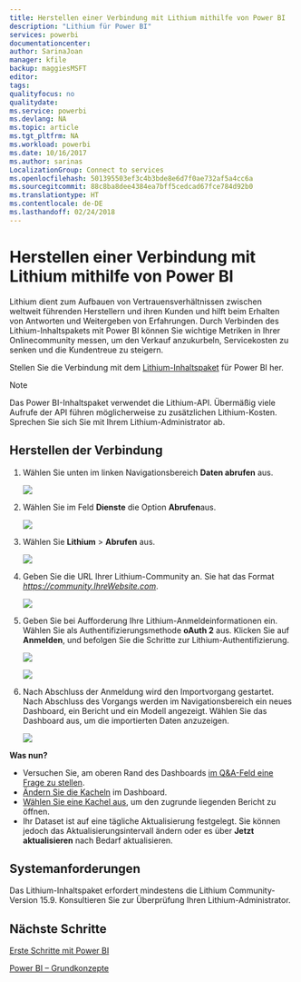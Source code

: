 ```yaml
---
title: Herstellen einer Verbindung mit Lithium mithilfe von Power BI
description: "Lithium für Power BI"
services: powerbi
documentationcenter: 
author: SarinaJoan
manager: kfile
backup: maggiesMSFT
editor: 
tags: 
qualityfocus: no
qualitydate: 
ms.service: powerbi
ms.devlang: NA
ms.topic: article
ms.tgt_pltfrm: NA
ms.workload: powerbi
ms.date: 10/16/2017
ms.author: sarinas
LocalizationGroup: Connect to services
ms.openlocfilehash: 501395503ef3c4b3bde8e6d7f0ae732af5a4cc6a
ms.sourcegitcommit: 88c8ba8dee4384ea7bff5cedcad67fce784d92b0
ms.translationtype: HT
ms.contentlocale: de-DE
ms.lasthandoff: 02/24/2018
---
```

# <a name="connect-to-lithium-with-power-bi"></a>Herstellen einer Verbindung mit Lithium mithilfe von Power BI
Lithium dient zum Aufbauen von Vertrauensverhältnissen zwischen weltweit führenden Herstellern und ihren Kunden und hilft beim Erhalten von Antworten und Weitergeben von Erfahrungen. Durch Verbinden des Lithium-Inhaltspakets mit Power BI können Sie wichtige Metriken in Ihrer Onlinecommunity messen, um den Verkauf anzukurbeln, Servicekosten zu senken und die Kundentreue zu steigern. 

Stellen Sie die Verbindung mit dem [Lithium-Inhaltspaket](https://app.powerbi.com/getdata/services/lithium) für Power BI her.

>[!NOTE]
>Das Power BI-Inhaltspaket verwendet die Lithium-API. Übermäßig viele Aufrufe der API führen möglicherweise zu zusätzlichen Lithium-Kosten. Sprechen Sie sich Sie mit Ihrem Lithium-Administrator ab.

## <a name="how-to-connect"></a>Herstellen der Verbindung
1. Wählen Sie unten im linken Navigationsbereich **Daten abrufen** aus.
   
   ![](media/service-connect-to-lithium/pbi_getdata.png) 
2. Wählen Sie im Feld **Dienste** die Option **Abrufen**aus.
   
   ![](media/service-connect-to-lithium/pbi_getservices.png) 
3. Wählen Sie **Lithium** \> **Abrufen** aus.
   
   ![](media/service-connect-to-lithium/lithiumconnect.png)
4. Geben Sie die URL Ihrer Lithium-Community an. Sie hat das Format *https://community.IhreWebsite.com*.
   
   ![](media/service-connect-to-lithium/params.png)
5. Geben Sie bei Aufforderung Ihre Lithium-Anmeldeinformationen ein. Wählen Sie als Authentifizierungsmethode **oAuth 2** aus. Klicken Sie auf **Anmelden**, und befolgen Sie die Schritte zur Lithium-Authentifizierung.
   
   ![](media/service-connect-to-lithium/creds.png)
   
   ![](media/service-connect-to-lithium/creds2.png)
6. Nach Abschluss der Anmeldung wird den Importvorgang gestartet. Nach Abschluss des Vorgangs werden im Navigationsbereich ein neues Dashboard, ein Bericht und ein Modell angezeigt. Wählen Sie das Dashboard aus, um die importierten Daten anzuzeigen.
   
    ![](media/service-connect-to-lithium/lithium.png)

**Was nun?**

* Versuchen Sie, am oberen Rand des Dashboards [im Q&A-Feld eine Frage zu stellen](power-bi-q-and-a.md).
* [Ändern Sie die Kacheln](service-dashboard-edit-tile.md) im Dashboard.
* [Wählen Sie eine Kachel aus](service-dashboard-tiles.md), um den zugrunde liegenden Bericht zu öffnen.
* Ihr Dataset ist auf eine tägliche Aktualisierung festgelegt. Sie können jedoch das Aktualisierungsintervall ändern oder es über **Jetzt aktualisieren** nach Bedarf aktualisieren.

## <a name="system-requirements"></a>Systemanforderungen
Das Lithium-Inhaltspaket erfordert mindestens die Lithium Community-Version 15.9. Konsultieren Sie zur Überprüfung Ihren Lithium-Administrator.

## <a name="next-steps"></a>Nächste Schritte
[Erste Schritte mit Power BI](service-get-started.md)

[Power BI – Grundkonzepte](service-basic-concepts.md)

